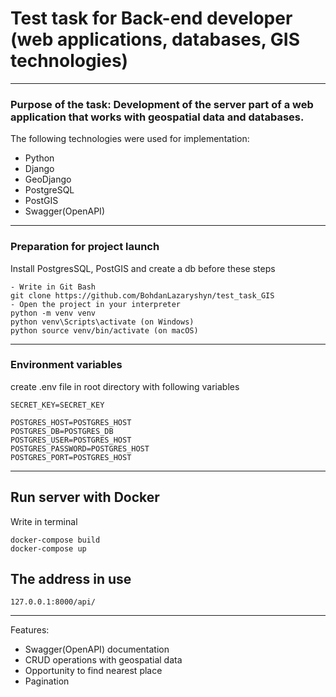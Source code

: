 # Test task for Back-end developer (web applications, databases, GIS technologies)
***
### Purpose of the task: Development of the server part of a web application that works with geospatial data and databases.
The following technologies were used for implementation:
- Python
- Django
- GeoDjango
- PostgreSQL
- PostGIS
- Swagger(OpenAPI)
***
### Preparation for project launch
Install PostgresSQL, PostGIS and create a db before these steps
```
- Write in Git Bash
git clone https://github.com/BohdanLazaryshyn/test_task_GIS
- Open the project in your interpreter
python -m venv venv
python venv\Scripts\activate (on Windows)
python source venv/bin/activate (on macOS)
```
***
### Environment variables
create .env file in root directory with following variables
```
SECRET_KEY=SECRET_KEY

POSTGRES_HOST=POSTGRES_HOST
POSTGRES_DB=POSTGRES_DB
POSTGRES_USER=POSTGRES_HOST
POSTGRES_PASSWORD=POSTGRES_HOST
POSTGRES_PORT=POSTGRES_HOST
```
***
## Run server with Docker
Write in terminal
```
docker-compose build
docker-compose up
```
## The address in use
```
127.0.0.1:8000/api/
```
***
Features:
- Swagger(OpenAPI) documentation
- CRUD operations with geospatial data
- Opportunity to find nearest place
- Pagination
